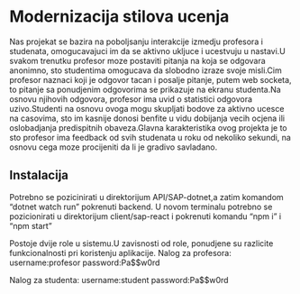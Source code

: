 # Modernizacija stilova ucenja

Nas projekat se bazira na poboljsanju interakcije izmedju profesora i studenata, omogucavajuci im da se aktivno ukljuce i ucestvuju u nastavi.U svakom trenutku profesor moze postaviti pitanja na koja se odgovara anonimno, sto studentima omogucava da slobodno izraze svoje misli.Cim profesor naznaci koji je odgovor tacan i posalje pitanje, putem web socketa, to pitanje sa ponudjenim odgovorima se prikazuje na ekranu studenta.Na osnovu njihovih odgovora, profesor  ima  uvid o statistici odgovora uzivo.Studenti na osnovu ovoga mogu skupljati bodove za aktivno ucesce na casovima, sto im kasnije donosi 
benfite u vidu dobijanja vecih ocjena ili oslobadjanja predispitnih obaveza.Glavna karakteristika ovog projekta je to sto profesor ima feedback od svih studenata u roku od nekoliko sekundi, na osnovu cega moze procijeniti da li je gradivo savladano.

## Instalacija
Potrebno se pozicinirati u direktorijum API/SAP-dotnet,a zatim komandom “dotnet watch run” pokrenuti backend.
U novom terminalu potrebno se pozicionirati u direktorijum client/sap-react i pokrenuti komandu “npm i” i “npm start” 

Postoje dvije role u sistemu.U zavisnosti od role, ponudjene su razlicite funkcionalnosti pri koristenju aplikacije.
Nalog za profesora:
username:profesor
password:Pa$$w0rd

Nalog za studenta:
username:student
password:Pa$$w0rd
